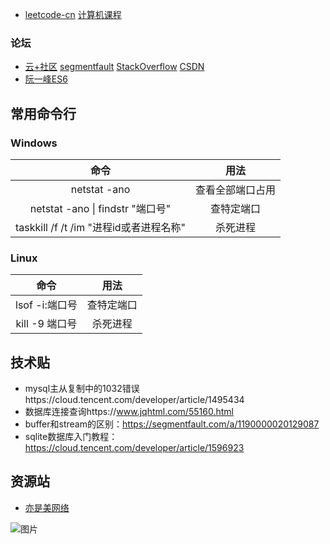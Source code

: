 - [leetcode-cn](https://leetcode-cn.com)    [计算机课程](https://study.163.com/curricula/cs.htm)
### 论坛
- [云+社区](https://cloud.tencent.com/developer)    [segmentfault](https://segmentfault.com/)    [StackOverflow](https://stackoverflow.com/)    [CSDN](https://www.csdn.net/)
- [阮一峰ES6](http://es6.ruanyifeng.com/)
 
## 常用命令行
### Windows
| 命令 | 用法 |
| :-----: | :----: |
| netstat -ano | 查看全部端口占用 |
| netstat -ano \| findstr "端口号" | 查特定端口 |
| taskkill /f /t /im "进程id或者进程名称" | 杀死进程 |
### Linux
| 命令 | 用法 |
| :-----: | :----: |
| lsof -i:端口号 | 查特定端口 |
| kill -9 端口号 | 杀死进程 |

## 技术贴
- mysql主从复制中的1032错误https://cloud.tencent.com/developer/article/1495434  
- 数据库连接查询https://www.jqhtml.com/55160.html  
- buffer和stream的区别：https://segmentfault.com/a/1190000020129087
- sqlite数据库入门教程：https://cloud.tencent.com/developer/article/1596923

## 资源站
- [亦是美网络](http://www.yishimei.cn/)



![图片](https://github.com/li-ty/Note/blob/master/Images/0.png)
